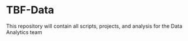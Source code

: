 # TBF-Data
This repository will contain all scripts, projects, and analysis for the Data Analytics team
